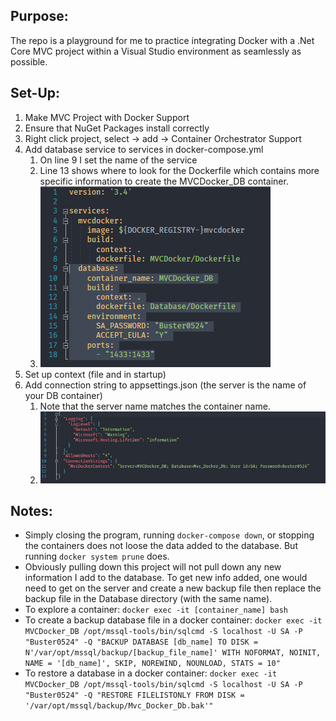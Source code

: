 ## Purpose:
The repo is a playground for me to practice integrating Docker with a .Net Core MVC project within a Visual Studio environment as seamlessly as possible.

## Set-Up:
1. Make MVC Project with Docker Support
1. Ensure that NuGet Packages install correctly
1. Right click project, select -> add -> Container Orchestrator Support
1. Add database service to services in docker-compose.yml
   1. On line 9 I set the name of the service
   1. Line 13 shows where to look for the Dockerfile which contains more specific information to create the MVCDocker_DB container.
   1. ![Database Service](https://github.com/Aoshua/MVCDocker/blob/master/images/database_service.png)
1. Set up context (file and in startup)
1. Add connection string to appsettings.json (the server is the name of your DB container)
   1. Note that the server name matches the container name.
   1. ![Connection String](https://github.com/Aoshua/MVCDocker/blob/master/images/connection_string.png)

## Notes:
- Simply closing the program, running `docker-compose down`, or stopping the containers does not loose the data added to the database. But running `docker system prune` does.
- Obviously pulling down this project will not pull down any new information I add to the database. To get new info added, one would need to get on the server and create a new backup file then replace the backup file in the Database directory (with the same name).
- To explore a container: `docker exec -it [container_name] bash`
- To create a backup database file in a docker container: `docker exec -it MVCDocker_DB /opt/mssql-tools/bin/sqlcmd -S localhost -U SA -P "Buster0524" -Q "BACKUP DATABASE [db_name] TO DISK =  N'/var/opt/mssql/backup/[backup_file_name]' WITH NOFORMAT, NOINIT, NAME = '[db_name]', SKIP, NOREWIND, NOUNLOAD, STATS = 10"`
- To restore a database in a docker container: `docker exec -it MVCDocker_DB /opt/mssql-tools/bin/sqlcmd -S localhost -U SA -P "Buster0524" -Q "RESTORE FILELISTONLY FROM DISK = '/var/opt/mssql/backup/Mvc_Docker_Db.bak'"`
